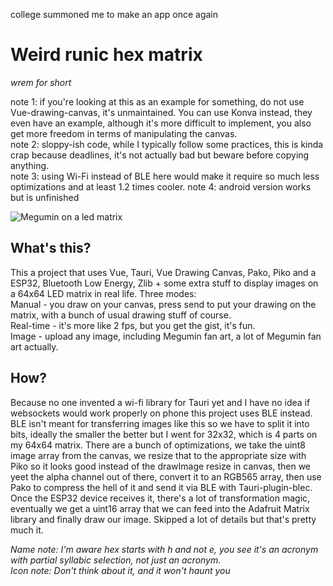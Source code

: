 college summoned me to make an app once again

# Weird runic hex matrix
*wrem for short*

note 1: if you're looking at this as an example for something, do not use Vue-drawing-canvas, it's unmaintained. You can use Konva instead, they even have an example, although it's more difficult to implement, you also get more freedom in terms of manipulating the canvas.<br>
note 2: sloppy-ish code, while I typically follow some practices, this is kinda crap because deadlines, it's not actually bad but beware before copying anything.<br>
note 3: using Wi-Fi instead of BLE here would make it require so much less optimizations and at least 1.2 times cooler.
note 4: android version works but is unfinished

![Megumin on a led matrix](https://github.com/user-attachments/assets/6090d2fa-2c0d-40d1-b58b-7fd0e92b79e8)


## What's this?
This a project that uses Vue, Tauri, Vue Drawing Canvas, Pako, Piko and a ESP32, Bluetooth Low Energy, Zlib + some extra stuff to display images on a 64x64 LED matrix in real life.
Three modes:<br>
Manual - you draw on your canvas, press send to put your drawing on the matrix, with a bunch of usual drawing stuff of course.<br>
Real-time - it's more like 2 fps, but you get the gist, it's fun.<br>
Image - upload any image, including Megumin fan art, a lot of Megumin fan art actually.

## How?

Because no one invented a wi-fi library for Tauri yet and I have no idea if websockets would work properly on phone this project uses BLE instead. BLE isn't meant for transferring images like this so we have to split it into bits, ideally the smaller the better but I went for 32x32, which is 4 parts on my 64x64 matrix. There are a bunch of optimizations, we take the uint8 image array from the canvas, we resize that to the appropriate size with Piko so it looks good instead of the drawImage resize in canvas, then we yeet the alpha channel out of there, convert it to an RGB565 array, then use Pako to compress the hell of it and send it via BLE with Tauri-plugin-blec. Once the ESP32 device receives it, there's a lot of transformation magic, eventually we get a uint16 array that we can feed into the Adafruit Matrix library and finally draw our image. Skipped a lot of details but that's pretty much it.

*Name note:
I'm aware hex starts with h and not e, you see it's an acronym with partial syllabic selection, not just an acronym.*<br>
*Icon note:
Don't think about it, and it won't haunt you*
